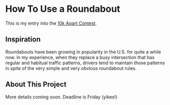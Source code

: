 # How To Use a Roundabout

This is my entry into the [10k Apart Contest](https://a-k-apart.com).

## Inspiration
Roundabouts have been growing in popularity in the U.S. for quite a while now. In my experience, when they replace a busy intersection that has regular and habitual traffic patterns, drivers tend to maintain those patterns in spite of the very simple and very obvious roundabout rules.

## About This Project

More details coming soon. Deadline is Friday (yikes!)
